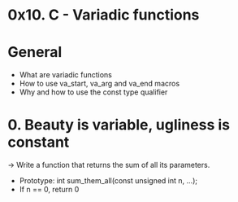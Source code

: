 # 0x10. C - Variadic functions

# General
* What are variadic functions
* How to use va_start, va_arg and va_end macros
* Why and how to use the const type qualifier

# 0. Beauty is variable, ugliness is constant
-> Write a function that returns the sum of all its parameters.

* Prototype: int sum_them_all(const unsigned int n, ...);
* If n == 0, return 0